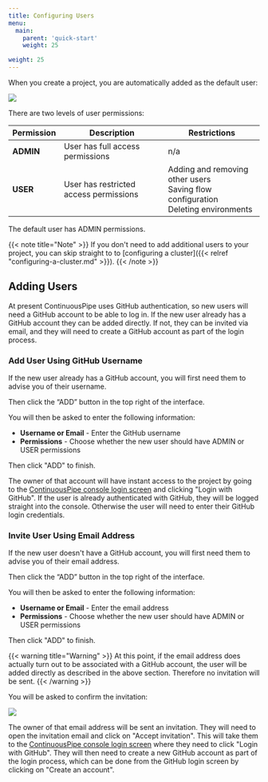```yaml
---
title: Configuring Users
menu:
  main:
    parent: 'quick-start'
    weight: 25

weight: 25
---
```


When you create a project, you are automatically added as the default user:

![](/images/quick-start/project-users-overview-default-user.png)

There are two levels of user permissions:

Permission | Description                            | Restrictions
-----------|----------------------------------------|-----------------------
**ADMIN**  | User has full access permissions       | n/a
**USER**   | User has restricted access permissions | Adding and removing other users <br/> Saving flow configuration <br /> Deleting environments

The default user has ADMIN permissions. 

{{< note title="Note" >}}
If you don't need to add additional users to your project, you can skip straight to to [configuring a cluster]({{< relref "configuring-a-cluster.md" >}}).
{{< /note >}}

## Adding Users

At present ContinuousPipe uses GitHub authentication, so new users will need a GitHub account to be able to log in. If the new user already has a GitHub account they can be added directly. If not, they can be invited via email, and they will need to create a GitHub account as part of the login process.

### Add User Using GitHub Username

If the new user already has a GitHub account, you will first need them to advise you of their username. 

Then click the “ADD” button in the top right of the interface.

You will then be asked to enter the following information:

* **Username or Email** - Enter the GitHub username
* **Permissions** - Choose whether the new user should have ADMIN or USER permissions

Then click "ADD" to finish.

The owner of that account will have instant access to the project by going to the [ContinuousPipe console login screen](https://ui.continuouspipe.io/) and clicking "Login with GitHub". If the user is already authenticated with GitHub, they will be logged straight into the console. Otherwise the user will need to enter their GitHub login credentials.

### Invite User Using Email Address 

If the new user doesn't have a GitHub account, you will first need them to advise you of their email address. 

Then click the “ADD” button in the top right of the interface.

You will then be asked to enter the following information:

* **Username or Email** - Enter the email address
* **Permissions** - Choose whether the new user should have ADMIN or USER permissions

Then click "ADD" to finish. 

{{< warning title="Warning" >}}
At this point, if the email address does actually turn out to be associated with a GitHub account, the user will be added directly as described in the above section. Therefore no invitation will be sent.
{{< /warning >}}

You will be asked to confirm the invitation:

![](/images/quick-start/project-users-add-user-email-confirm-invite.png)

The owner of that email address will be sent an invitation. They will need to open the invitation email and click on "Accept invitation". This will take them to the [ContinuousPipe console login screen](https://ui.continuouspipe.io/) where they need to click "Login with GitHub". They will then need to create a new GitHub account as part of the login process, which can be done from the GitHub login screen by clicking on "Create an account".
